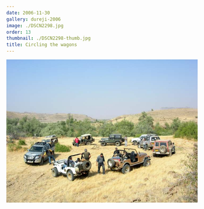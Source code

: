 ```yaml
---
date: 2006-11-30
gallery: dureji-2006
image: ./DSCN2298.jpg
order: 13
thumbnail: ./DSCN2298-thumb.jpg
title: Circling the wagons
---
```


![Circling the wagons](./DSCN2298.jpg)